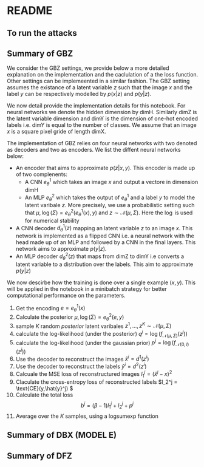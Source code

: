# README 

## To run the attacks


## Summary of GBZ

We consider the GBZ settings, we provide below a more detailed explanation on the implementation and the caclulation of a the loss function. Other settings can be implemeented in a similar fashion. The GBZ setting assumes the existance of a latent variable $z$ such that the image $x$ and the label $y$ can be respectively modelled by $p(x|z)$ and $p(y|z)$. 

We now detail provide the implementation details for this notebook. For neural networks we denote the hidden dimension by dimH. Similarly dimZ is the latent variable dimension and dimY is the dimension of one-hot encoded labels i.e. dimY is equal to the number of classes. We assume that an image $x$ is a square pixel gride of length dimX. 

The implementation of GBZ relies on four neural networks with two denoted as decoders and two as encoders. We list the diffent neural networks below:
* An encoder that aims to approximate $p(z|x,y)$. This encoder is made up of two complenents:
    * A CNN $e^1_\theta$ which takes an image $x$ and output a vectore in dimension dimH
    * An MLP $e^2_\theta$ which takes the output of $e^1_\theta$ and a label $y$ to model the latent varibale $z$. More precisely, we use a probabilistic setting such that $\mu, \log(\Sigma) = e^2_\theta(e^1_\theta(x),y)$ and $z\sim \mathcal{N}(\mu, \Sigma)$. Here the $\log$ is used for numerical stability
* A CNN decoder $d^1_\theta(z)$ mapping an latent variable $z$ to an image $x$. This network is implemented as a flipped CNN i.e. a neural network with the head made up of an MLP and followed by a CNN in the final layers. This network aims to approximate $p(y|z)$.
* An MLP decoder $d^2_\theta(z)$ that maps from dimZ to dimY i.e converts a latent variable to a distribution over the labels. This aim to approximate $p(y|z)$

We now descirbe how the training is done over a single example $(x,y)$. This will be applied in the notebook in a minibatch strategy for better computational performance on the parameters.
1. Get the encoding $e= e^1_\theta(x)$
1. Calculate the posterior $\mu, \log(\Sigma) = e^2_\theta(e, y)$
1. sample $K$ random  *posterior* latent varibales $z^1, \ldots,z^K\sim \mathcal{N}(\mu , \Sigma)$
1. calculate the log-likelihood (under the posterior) $q^j = \log(f_{\mathcal{N}(\mu, \Sigma)}(z^j))$ 
1. calculate the log-likelihood (under the gaussian prior) $p^j = \log(f_{\mathcal{N}(0,I)}(z^j))$ 
1. Use the decoder to reconstruct the images $\hat{x}^i=d^1(z^i)$
1. Use the decoder to reconstruct the labels $\hat{y}^i=d^2(z^i)$
1. Calcuale the MSE loss of reconstructured images $l_1^j= ({\hat{x}^j}-x)^2$
1. Claculate the cross-entropy loss of reconstructed labels $l_2^j = \text{CE}(y,\hat{y}^j) $
1. Calculate the total loss $$b^j= (\beta-1) l_1^j+l_2^j+p^j$$
1. Average over the $K$ samples, using a logsumexp function

## Summary of DBX (MODEL E)

## Summary of DFZ


